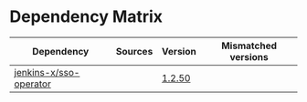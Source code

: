 # Dependency Matrix

Dependency | Sources | Version | Mismatched versions
---------- | ------- | ------- | -------------------
[jenkins-x/sso-operator](https://github.com/jenkins-x/sso-operator) |  | [1.2.50]() | 
